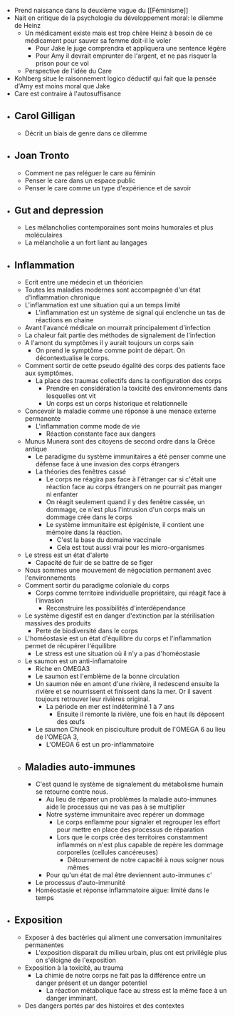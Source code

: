 - Prend naissance dans la deuxième vague du [[Féminisme]]
- Nait en critique de la psychologie du développement moral: le dilemme de Heinz
	- Un médicament existe mais est trop chère Heinz à besoin de ce médicament pour sauver sa femme doit-il le voler
		- Pour Jake le juge comprendra et appliquera une sentence légère
		- Pour Amy il devrait emprunter de l'argent, et ne pas risquer la prison pour ce vol
	- Perspective de l'idée du Care
- Kohlberg situe le raisonnement logico déductif qui fait que la pensée d'Amy est moins moral que Jake
- Care est contraire à l'autosuffisance
- ## Carol Gilligan
	- Décrit un biais de genre dans ce dilemme
- ## Joan Tronto
	- Comment ne pas reléguer le care au féminin
	- Penser le care dans un espace public
	- Penser le care comme un type d'expérience et de savoir
- ## Gut and depression
	- Les mélancholies contemporaines sont moins humorales et plus moléculaires
	- La mélancholie a un fort liant au langages
- ## Inflammation
	- Ecrit entre une médecin et un théoricien
	- Toutes les maladies modernes sont accompagnée d'un état d'inflammation chronique
	- L'inflammation est une situation qui a un temps limité
		- L'inflammation est un système de signal qui enclenche un tas de réactions en chaine
	- Avant l'avancé médicale on mourrait principalement d'infection
	- La chaleur fait partie des méthodes de signalement de l'infection
	- A l'amont du symptômes il y aurait toujours un corps sain
		- On prend le symptôme comme point de départ. On décontextualise le corps.
	- Comment sortir de cette pseudo égalité des corps des patients face aux symptômes.
		- La place des traumas collectifs dans la configuration des corps
			- Prendre en considération la toxicité des environnements dans lesquelles ont vit
			- Un corps est un corps historique et relationnelle
	- Concevoir la maladie comme une réponse à une menace externe permanente
		- L'inflammation comme mode de vie
			- Réaction constante face aux dangers
	- Munus Munera sont des citoyens de second ordre dans la Grèce antique
		- Le paradigme du système immunitaires a été penser comme une défense face à une invasion des corps étrangers
		- La théories des fenêtres cassé
			- Le corps ne réagira pas face à l'étranger car si c'était une réaction face au corps étrangers on ne pourrait pas manger ni enfanter
			- On réagit seulement quand il y des fenêtre cassée, un dommage, ce n'est plus l'intrusion d'un corps mais un dommage crée dans le corps
			- Le système immunitaire est épigéniste, il contient une mémoire dans la réaction.
				- C'est la base du domaine vaccinale
				- Cela est tout aussi vrai pour les micro-organismes
	- Le stress est un état d'alerte
		- Capacité de fuir de se battre de se figer
	- Nous sommes une mouvement de négociation permanent avec l'environnements
	- Comment sortir du paradigme coloniale du corps
		- Corps comme territoire individuelle propriétaire, qui réagit face à l'invasion
			- Reconstruire les possibilités d'interdépendance
	- Le système digestif est en danger d'extinction par la stérilisation massives des produits
		- Perte de biodiversité dans le corps
	- L'homéostasie est un état d'équilibre du corps et l'inflammation permet de récupérer l'équilibre
		- Le stress est une situation où il n'y a pas d'homéostasie
	- Le saumon est un anti-inflamatoire
		- Riche en OMEGA3
		- Le saumon est l'emblème de la bonne circulation
		- Un saumon née en amont d'une rivière, il redescend ensuite la rivière et se nourrissent et finissent dans la mer. Or il savent toujours retrouver leur rivières original.
			- La période en mer est indéterminé 1 à 7 ans
				- Ensuite il remonte la rivière, une fois en haut ils déposent des œufs
		- Le saumon Chinook en pisciculture produit de l'OMEGA 6 au lieu de l'OMEGA 3,
			- L'OMEGA 6 est un pro-inflammatoire
	- ## Maladies auto-immunes
		- C'est quand le système de signalement du métabolisme humain se retourne contre nous.
			- Au lieu de réparer un problèmes la maladie auto-immunes aide le processus qui ne vas pas à se multiplier
			- Notre système immunitaire avec repérer un dommage
				- Le corps enflamme pour signaler et regrouper les effort pour mettre en place des processus de réparation
				- Lors que le corps crée des territoires constamment inflammés on n'est plus capable de repère les dommage corporelles (cellules cancéreuses)
					- Détournement de notre capacité à nous soigner nous mêmes
			- Pour qu'un état de mal être deviennent auto-immunes c'
		- Le processus d'auto-immunité
		- Homéostasie et réponse inflammatoire aigue: limité dans le temps
- ## Exposition
	- Exposer à des bactéries qui aliment une conversation immunitaires permanentes
		- L'exposition disparait du milieu urbain, plus ont est privilégie plus on s'éloigne de l'exposition
	- Exposition à la toxicité, au trauma
		- La chimie de notre corps ne fait pas la différence entre un danger présent et un danger potentiel
			- La réaction métabolique face au stress est la même face à un danger imminant.
	- Des dangers portés par des histoires et des contextes